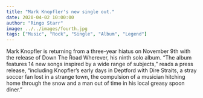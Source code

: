 ```yaml
---
title: "Mark Knopfler's new single out."
date: 2020-04-02 10:00:00
author: "Ringo Starr"
image: ../../images/fourth.jpg
tags: ["Music", "Rock", "Single", "Album", "Legend"]
---
```


Mark Knopfler is returning from a three-year hiatus on November 9th with the release of Down The Road Wherever, his ninth solo album. “The album features 14 new songs inspired by a wide range of subjects,” reads a press release, “including Knopfler’s early days in Deptford with Dire Straits, a stray soccer fan lost in a strange town, the compulsion of a musician hitching home through the snow and a man out of time in his local greasy spoon diner.”
